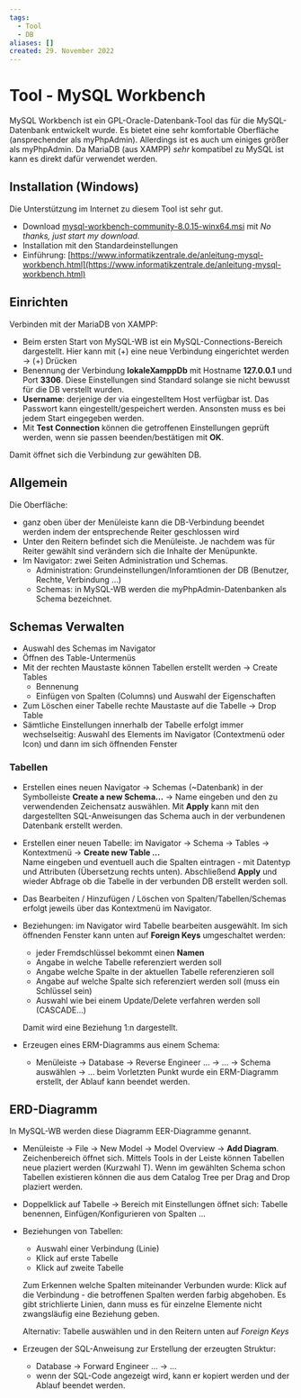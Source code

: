 ```yaml
---
tags:
  - Tool
  - DB
aliases: []
created: 29. November 2022
---
```


# Tool - MySQL Workbench

MySQL Workbench ist ein GPL-Oracle-Datenbank-Tool das für die MySQL-Datenbank entwickelt wurde. Es bietet eine sehr komfortable Oberfläche (ansprechender als myPhpAdmin). Allerdings ist es auch um einiges größer als myPhpAdmin. Da MariaDB (aus XAMPP) *sehr* kompatibel zu MySQL ist kann es direkt dafür verwendet werden.

## Installation (Windows)

Die Unterstützung im Internet zu diesem Tool ist sehr gut.

- Download [mysql-workbench-community-8.0.15-winx64.msi](https://dev.mysql.com/downloads/file/?id=484382) mit *No thanks, just start my download.*
- Installation mit den Standardeinstellungen
- Einführung: [https://www.informatikzentrale.de/anleitung-mysql-workbench.html](https://www.informatikzentrale.de/anleitung-mysql-workbench.html)

## Einrichten

Verbinden mit der MariaDB von XAMPP:

- Beim ersten Start von MySQL-WB ist ein MySQL-Connections-Bereich dargestellt. Hier kann mit (+) eine neue Verbindung eingerichtet werden -> (+) Drücken
- Benennung der Verbindung **lokaleXamppDb** mit Hostname **127.0.0.1** und Port **3306**. Diese Einstellungen sind Standard solange sie nicht bewusst für die DB verstellt wurden.
- **Username**: derjenige der via eingestelltem Host verfügbar ist. Das Passwort kann eingestellt/gespeichert werden. Ansonsten muss es bei jedem Start eingegeben werden.
- Mit **Test Connection** können die getroffenen Einstellungen geprüft werden, wenn sie passen beenden/bestätigen mit **OK**.

Damit öffnet sich die Verbindung zur gewählten DB.

## Allgemein

Die Oberfläche:

- ganz oben über der Menüleiste kann die DB-Verbindung beendet werden indem der entsprechende Reiter geschlossen wird
- Unter den Reitern befindet sich die Menüleiste. Je nachdem was für Reiter gewählt sind verändern sich die Inhalte der Menüpunkte.
- Im Navigator: zwei Seiten Administration und Schemas.
  - Administration: Grundeinstellungen/Inforamtionen der DB (Benutzer, Rechte, Verbindung …)
  - Schemas: in MySQL-WB werden die myPhpAdmin-Datenbanken als Schema bezeichnet.

## Schemas Verwalten

- Auswahl des Schemas im Navigator
- Öffnen des Table-Untermenüs
- Mit der rechten Maustaste können Tabellen erstellt werden -> Create Tables
  - Bennenung
  - Einfügen von Spalten (Columns) und Auswahl der Eigenschaften
- Zum Löschen einer Tabelle rechte Maustaste auf die Tabelle -> Drop Table
- Sämtliche Einstellungen innerhalb der Tabelle erfolgt immer wechselseitig: Auswahl des Elements im Navigator (Contextmenü oder Icon) und dann im sich öffnenden Fenster

### Tabellen

- Erstellen eines neuen Navigator -> Schemas (~Datenbank) in der Symbolleiste **Create a new Schema…** -> Name eingeben und den zu verwendenden Zeichensatz auswählen. Mit **Apply** kann mit den dargestellten SQL-Anweisungen das Schema auch in der verbundenen Datenbank erstellt werden.

- Erstellen einer neuen Tabelle: im Navigator -> Schema -> Tables -> Kontextmenü -> **Create new Table …**  
  Name eingeben und eventuell auch die Spalten eintragen - mit Datentyp und Attributen (Übersetzung rechts unten). Abschließend **Apply** und wieder Abfrage ob die Tabelle in der verbunden DB erstellt werden soll.

- Das Bearbeiten / Hinzufügen / Löschen von Spalten/Tabellen/Schemas erfolgt jeweils über das Kontextmenü im Navigator.

- Beziehungen: im Navigator wird Tabelle bearbeiten ausgewählt. Im sich öffnenden Fenster kann unten auf **Foreign Keys** umgeschaltet werden:
  
  - jeder Fremdschlüssel bekommt einen **Namen**
  - Angabe in welche Tabelle referenziert werden soll
  - Angabe welche Spalte in der aktuellen Tabelle referenzieren soll
  - Angabe auf welche Spalte sich referenziert werden soll (muss ein Schlüssel sein)
  - Auswahl wie bei einem Update/Delete verfahren werden soll (CASCADE…)
  
  Damit wird eine Beziehung 1:n dargestellt.

- Erzeugen eines ERM-Diagramms aus einem Schema:
  
  - Menüleiste -> Database -> Reverse Engineer … -> … -> Schema auswählen -> … beim Vorletzten Punkt wurde ein ERM-Diagramm erstellt, der Ablauf kann beendet werden.

## ERD-Diagramm

In MySQL-WB werden diese Diagramm EER-Diagramme genannt.

- Menüleiste -> File -> New Model -> Model Overview -> **Add Diagram**. Zeichenbereich öffnet sich. Mittels Tools in der Leiste können Tabellen neue plaziert werden (Kurzwahl T). Wenn im gewählten Schema schon Tabellen existieren können die aus dem Catalog Tree per Drag and Drop plaziert werden.

- Doppelklick auf Tabelle -> Bereich mit Einstellungen öffnet sich: Tabelle benennen, Einfügen/Konfigurieren von Spalten …

- Beziehungen von Tabellen:
  
  - Auswahl einer Verbindung (Linie) 
  - Klick auf erste Tabelle
  - Klick auf zweite Tabelle
  
  Zum Erkennen welche Spalten miteinander Verbunden wurde: Klick auf die Verbindung - die betroffenen Spalten werden farbig abgehoben. Es gibt strichlierte Linien, dann muss es für einzelne Elemente nicht zwangsläufig eine Beziehung geben.
  
  Alternativ: Tabelle auswählen und in den Reitern unten auf *Foreign Keys*

- Erzeugen der SQL-Anweisung zur Erstellung der erzeugten Struktur:
  
  - Database -> Forward Engineer … -> … 
  - wenn der SQL-Code angezeigt wird, kann er kopiert werden und der Ablauf beendet werden.
